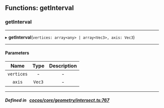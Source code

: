 ## Functions: getInterval

### getInterval


___
▸ **getInterval**(`vertices: array<any> | array<Vec3>, axis: Vec3`)
___


#### Parameters

| Name | Type | Description |
| :------: | :------: | :------: |
| `vertices` | - | - |
| `axis` | `Vec3` | - |

___


##### Defined in &nbsp;   [cocos/core/geometry/intersect.ts:767](https://github.com/cocos-creator/engine/blob/c7bf6b8a9/cocos/core/geometry/intersect.ts#L767)&nbsp;
